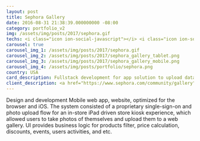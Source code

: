 ```yaml
---
layout: post
title: Sephora Gallery
date: 2016-08-31 21:38:39.000000000 -08:00
category: portfolio_v2
img: /assets/img/posts/2017/sephora.gif
techs: <i class="icon ion-social-javascript"></i> <i class="icon ion-social-apple"></i> <i class="icon ion-ipad"></i> <i class="icon ion-iphone"></i> <i class="icon ion-monitor"></i>
carousel: true
carousel_img_1: /assets/img/posts/2017/sephora.gif
carousel_img_2: /assets/img/posts/2017/sephora_gallery_tablet.png
carousel_img_3: /assets/img/posts/2017/sephora_gallery_mobile.png
carousel_img_4: /assets/img/posts/portfolio/sephora.png
country: USA
card_description: Fullstack development for app solution to upload data from the IOs devices. <code class="text-primary">REST API, JS/Smarty/CSS, MySQL</code>
client_description: <a href="https://www.sephora.com/community/gallery" target="_blank">Sephora stores</a> – Sephora operates approximately 2,300 stores in 33 countries worldwide, with an expanding base of over 430 stores across the Americas.
---
```

Design and development Mobile web app, website, optimized for the browser and iOS. The system consisted of a proprietary single-sign-on and photo upload flow for an in-store iPad driven store kiosk experience, which allowed users to take photos of themselves and upload them to a web gallery. UI provides business logic for products filter, price calculation, discounts, events, users activities, and etc.
